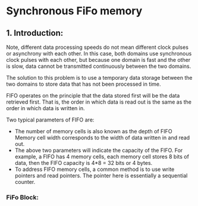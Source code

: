 # Synchronous FiFo memory 

## 1. Introduction:
Note, different data processing speeds do not mean different clock pulses or asynchrony with each other. In this case, both domains use synchronous clock pulses with each other, but because one domain is fast and the other is slow, data cannot be transmitted continuously between the two domains.

The solution to this problem is to use a temporary data storage between the two domains to store data that has not been processed in time.

FIFO operates on the principle that the data stored first will be the data retrieved first. That is, the order in which data is read out is the same as the order in which data is written in. 

Two typical parameters of FIFO are:
- The number of memory cells is also known as the depth of FIFO
Memory cell width corresponds to the width of data written in and read out.
- The above two parameters will indicate the capacity of the FIFO. For example, a FIFO has 4 memory cells, each memory cell stores 8 bits of data, then the FIFO capacity is 4*8 = 32 bits or 4 bytes. 
- To address FIFO memory cells, a common method is to use write pointers and read pointers. The pointer here is essentially a sequential counter.

### FiFo Block:

